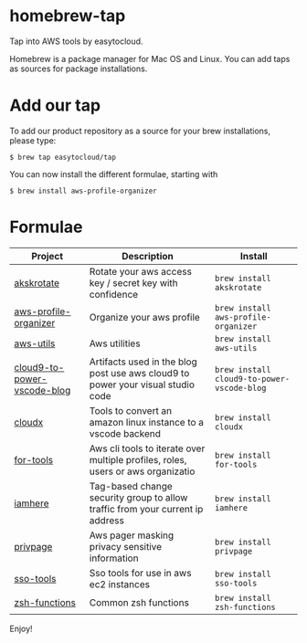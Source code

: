 # homebrew-tap

Tap into AWS tools by easytocloud.

Homebrew is a package manager for Mac OS and Linux. 
You can add taps as sources for package installations.

# Add our tap
To add our product repository as a source for your brew installations, please type:

``$ brew tap easytocloud/tap``

You can now install the different formulae, starting with

``$ brew install aws-profile-organizer``

# Formulae

<!-- project_table_start -->
| Project                                                                                   | Description                                                                      | Install                                    |
| ----------------------------------------------------------------------------------------- | -------------------------------------------------------------------------------- | ------------------------------------------ |
| [akskrotate](https://github.com/easytocloud/akskrotate)                                   | Rotate your aws access key / secret key with confidence                          | `brew install akskrotate`                  |
| [aws-profile-organizer](https://github.com/easytocloud/aws-profile-organizer)             | Organize your aws profile                                                        | `brew install aws-profile-organizer`       |
| [aws-utils](https://github.com/easytocloud/aws-utils)                                     | Aws utilities                                                                    | `brew install aws-utils`                   |
| [cloud9-to-power-vscode-blog](https://github.com/easytocloud/cloud9-to-power-vscode-blog) | Artifacts used in the blog post use aws cloud9 to power your visual studio code  | `brew install cloud9-to-power-vscode-blog` |
| [cloudx](https://github.com/easytocloud/cloudX)                                           | Tools to convert an amazon linux instance to a vscode backend                    | `brew install cloudx`                      |
| [for-tools](https://github.com/easytocloud/for-tools)                                     | Aws cli tools to iterate over multiple profiles, roles, users or aws organizatio | `brew install for-tools`                   |
| [iamhere](https://github.com/easytocloud/iamhere)                                         | Tag-based change security group to allow traffic from your current ip address    | `brew install iamhere`                     |
| [privpage](https://github.com/easytocloud/privpage)                                       | Aws pager masking privacy sensitive information                                  | `brew install privpage`                    |
| [sso-tools](https://github.com/easytocloud/sso-tools)                                     | Sso tools for use in aws ec2 instances                                           | `brew install sso-tools`                   |
| [zsh-functions](https://github.com/easytocloud/zsh_functions)                             | Common zsh functions                                                             | `brew install zsh-functions`               |
<!-- project_table_end -->

Enjoy!
